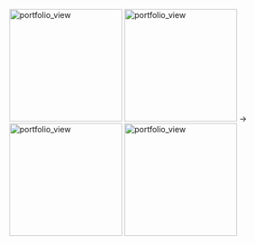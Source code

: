 
<p>
<img width="200" alt="portfolio_view" src="https://user-images.githubusercontent.com/62503851/118400242-78d55400-b669-11eb-9500-a560a558d246.png">
<img width="200" alt="portfolio_view" src="https://user-images.githubusercontent.com/62503851/118400140-0cf2eb80-b669-11eb-9334-12b6d507ecf7.png">
 &#8594;
<img width="200" alt="portfolio_view" src="https://user-images.githubusercontent.com/62503851/123331999-a2c34580-d548-11eb-85b7-c619ee2b99c8.png">
<img width="200" alt="portfolio_view" src="https://user-images.githubusercontent.com/62503851/123332134-cdad9980-d548-11eb-8359-970ef0cbea72.png">
</p>





